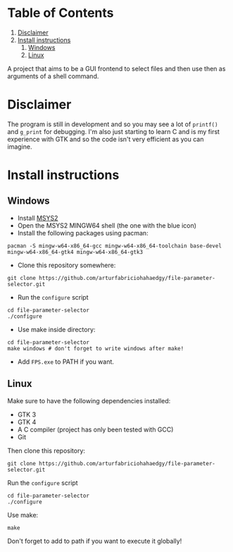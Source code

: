 # Table of Contents

1.  [Disclaimer](#disclaimer-link)
2.  [Install instructions](#install-instructions-link)
    1.  [Windows](#windows-link)
    2.  [Linux](#linux-link)

A project that aims to be a GUI frontend to select files and then use then as arguments of a shell command.

<a id="disclaimer-link"></a>

# Disclaimer

The program is still in development and so you may see a lot of `printf()` and `g_print` for debugging. I'm also just starting to learn C and is my first experience with GTK and so the code isn't very efficient as you can imagine.

<a id="install-instructions-link"></a>

# Install instructions

<a id="windows-link"></a>

## Windows

-   Install [MSYS2](https://www.msys2.org/)
-   Open the MSYS2 MINGW64 shell (the one with the blue icon)
-   Install the following packages using pacman:

``` shell
pacman -S mingw-w64-x86_64-gcc mingw-w64-x86_64-toolchain base-devel mingw-w64-x86_64-gtk4 mingw-w64-x86_64-gtk3
```

-   Clone this repository somewhere:

``` shell
git clone https://github.com/arturfabriciohahaedgy/file-parameter-selector.git
```

-   Run the `configure` script

``` shell
cd file-parameter-selector
./configure
```

-   Use make inside directory:

``` shell
cd file-parameter-selector
make windows # don't forget to write windows after make!
```

- Add `FPS.exe` to PATH if you want.
    
<a id="linux-link"></a>

## Linux

Make sure to have the following dependencies installed:

-   GTK 3
-   GTK 4
-   A C compiler (project has only been tested with GCC)
-   Git

Then clone this repository:

``` shell
git clone https://github.com/arturfabriciohahaedgy/file-parameter-selector.git
```

Run the `configure` script

``` shell
cd file-parameter-selector
./configure
```

Use make:

``` shell
make
```

Don't forget to add to path if you want to execute it globally!
